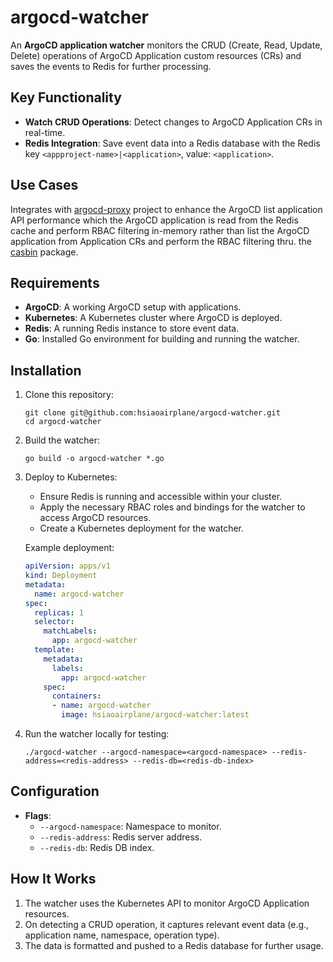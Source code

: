 # argocd-watcher

An **ArgoCD application watcher** monitors the CRUD (Create, Read, Update, Delete) operations of ArgoCD Application custom resources (CRs) and saves the events to Redis for further processing.

## Key Functionality

- **Watch CRUD Operations**: Detect changes to ArgoCD Application CRs in real-time.
- **Redis Integration**: Save event data into a Redis database with the Redis key `<appproject-name>|<application>`, value: `<application>`.

## Use Cases

Integrates with [argocd-proxy](https://github.com/hsiaoairplane/argocd-proxy) project to enhance the ArgoCD list application API performance which the ArgoCD application is read from the Redis cache and perform RBAC filtering in-memory rather than list the ArgoCD application from Application CRs and perform the RBAC filtering thru. the [casbin](https://github.com/casbin/casbin) package.

## Requirements

- **ArgoCD**: A working ArgoCD setup with applications.
- **Kubernetes**: A Kubernetes cluster where ArgoCD is deployed.
- **Redis**: A running Redis instance to store event data.
- **Go**: Installed Go environment for building and running the watcher.

## Installation

1. Clone this repository:
   ```console
   git clone git@github.com:hsiaoairplane/argocd-watcher.git
   cd argocd-watcher
   ```

2. Build the watcher:
   ```console
   go build -o argocd-watcher *.go
   ```

3. Deploy to Kubernetes:
   
   - Ensure Redis is running and accessible within your cluster.
   - Apply the necessary RBAC roles and bindings for the watcher to access ArgoCD resources.
   - Create a Kubernetes deployment for the watcher.

   Example deployment:
   ```yaml
   apiVersion: apps/v1
   kind: Deployment
   metadata:
     name: argocd-watcher
   spec:
     replicas: 1
     selector:
       matchLabels:
         app: argocd-watcher
     template:
       metadata:
         labels:
           app: argocd-watcher
       spec:
         containers:
         - name: argocd-watcher
           image: hsiaoairplane/argocd-watcher:latest
   ```

4. Run the watcher locally for testing:
   ```console
   ./argocd-watcher --argocd-namespace=<argocd-namespace> --redis-address=<redis-address> --redis-db=<redis-db-index>
   ```

## Configuration

- **Flags**:
  - `--argocd-namespace`: Namespace to monitor.
  - `--redis-address`: Redis server address.
  - `--redis-db`: Redis DB index.

## How It Works

1. The watcher uses the Kubernetes API to monitor ArgoCD Application resources.
2. On detecting a CRUD operation, it captures relevant event data (e.g., application name, namespace, operation type).
3. The data is formatted and pushed to a Redis database for further usage.
